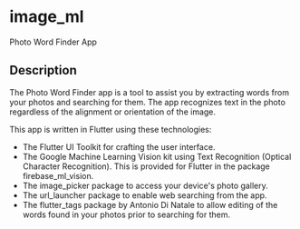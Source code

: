 # image_ml

Photo Word Finder App

## Description

The Photo Word Finder app is a tool to assist you by extracting words from your photos and searching for them.
The app recognizes text in the photo regardless of the alignment or orientation of the image.

This app is written in Flutter using these technologies:
* The Flutter UI Toolkit for crafting the user interface.
* The Google Machine Learning Vision kit using Text Recognition (Optical Character Recognition). This is provided for Flutter in the package firebase_ml_vision.
* The image_picker package to access your device's photo gallery.
* The url_launcher package to enable web searching from the app.
* The flutter_tags package by Antonio Di Natale to allow editing of the words found in your photos prior to searching for them.
